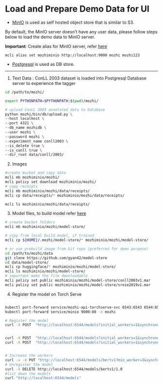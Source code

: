 # Load and Prepare Demo Data for UI

- [MinIO](https://min.io/) is used as self hosted object store that is similar to S3.

By default, the MinIO server doesn't have any user data, please follow steps below to load the
demo data to MinIO server.

**Important**: Create alias for MinIO server, refer [here](minio.md)
```#create alias to MinIO server, if not done already
mcli alias set mozhiminio http://localhost:9000 mozhi mozhi123
```

- [Postgresql](postgres.md) is used as DB store.

------------------------------------------------------------------------------------------------------------------------

1. Text Data : ConLL 2003 dataset is loaded into Postgresql Database server to experience the tagger 
```bash
cd /path/to/mozhi/

export PYTHONPATH=$PYTHONPATH:$(pwd)/mozhi/

# upload ConLL 2003 annotated data to Database
python mozhi/bin/db/upload.py \
--host localhost \
--port 4321 \
--db_name mozhidb \
--user mozhi \
--password mozhi \
--experiment_name conll2003 \
--is_delete true \
--is_conll true \
--dir_root data/conll/2003/
```

2. Images

```bash
#create bucket and copy data
mcli mb mozhiminio/mozhi/
mcli policy set download mozhiminio/mozhi/
# copy receipts
mcli mb mozhiminio/mozhi/data/receipts/
mcli cp data/receipts/* mozhiminio/mozhi/data/receipts/

mcli ls mozhiminio/mozhi/data/receipts/
```

3. Model files, to build model refer [here](hf_model_training.md)

```bash
# create bucket folders
mcli mb mozhiminio/mozhi/model-store/

# copy from local build model, if trained
mcli cp ${HOME}/.mozhi/model-store/* mozhiminio/mozhi/model-store/

# or use prebuild image from Git repo (preferred for demo purpose)
cd /path/to/mozhi/data
git clone https://github.com/gyan42/model-store
cd data/model-store/
mcli cp huggingface/* mozhiminio/mozhi/model-store/
mcli ls mozhiminio/mozhi/model-store/
# important make the file downloadable
mcli policy set public mozhiminio/mozhi/model-store/conll2003v1.mar
mcli policy set public mozhiminio/mozhi/model-store/sroie2019v1.mar
```

4. Register the model on Torch Serve 

```bash

kubectl port-forward service/mozhi-api-torchserve-svc 6543:6543 6544:6544 6545:6545  -n mozhi
kubectl port-forward service/minio 9000:80 -n mozhi

# Register the model 
curl -X POST  "http://localhost:6544/models?initial_workers=1&synchronous=true&url=http://localhost:9000/mozhi/model-store/conll2003v1.mar"


curl -X POST  "http://localhost:6544/models?initial_workers=1&synchronous=true&url=http://minio:80/mozhi/model-store/sroie2019v1.mar"
curl -X POST  "http://localhost:6544/models?initial_workers=1&synchronous=true&url=http://minio:80/mozhi/model-store/conll2003v1.mar"


# Increase the workers
curl -v -X PUT "http://localhost:6544/models/bertv1?min_worker=3&synchronous=true"
# Unregister the model
curl -X DELETE http://localhost:6544/models/bertv1/1.0
#list down the models
curl "http://localhost:6544/models"
```